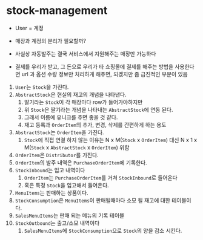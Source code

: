 # stock-management

- User = 계정
- 매장과 계정의 분리가 필요할까?

- 사실상 자동발주는 결국 서비스에서 지원해주는 매장만 가능하다
- 결제를 우리가 받고, 그 돈으로 우리가 타 쇼핑몰에 결제를 해주는 방법을 사용한다면 url 과 옵션 수량 정보만 처리하게 해주면, 되겠지만 좀 급진적인 부분이 있음

1. `User`는 `Stock`을 가진다.
2. `AbstractStock`은 현실의 재고의 개념을 나타낸다.
   1. 딸기라는 `Stock`이 각 매장마다 row가 들어가야하지만
   2. 위 `Stock`은 딸기라는 개념을 나타내는 `AbstractStock`에 연동 된다.
   3. 그래서 이름에 유니크를 주면 좋을 것 같다.
   4. 재고 등록과 `OrderItem`의 추가, 변경, 삭제를 간편하게 하는 용도
3. `AbstractStock`는 `OrderItem`을 가진다.
   1. `Stock`에 직접 연결 하지 않는 이유는 N x M(`Stock` x `OrderItem`) 대신 N x 1 x M(`Stock` x `AbstractStock` x `OrderItem`) 위함
4. `OrderItem`은 `Distributor`를 가진다.
5. `OrderItem`의 발주 내역은 `PurchaseOrderItem`에 기록한다.
6. `StockInbound`는 입고 내역이다
   1. `OrderItem`는 `PurchaseOrderItem`를 거쳐 `StockInbound`로 들어온다
   2. 혹은 특정 `Stock`을 입고해서 들어온다.
7. `MenuItems`는 판매하는 상품이다.
8. `StockConsumption`은 `MenuItems`이 판매될때마다 소모 될 재고에 대한 테이블이다.
9. `SalesMenuItems`는 판매 되는 메뉴의 기록 테이블
10. `StockOutbound`는 출고/소모 내역이다
    1. `SalesMenuItems`에 `StockConsumption`으로 `Stock`의 양을 감소 시킨다.
